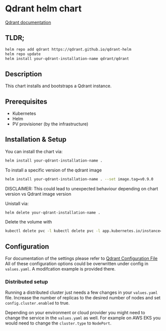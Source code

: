 # Qdrant helm chart

[Qdrant documentation](https://qdrant.tech/documentation/) 

## TLDR;


```bash
helm repo add qdrant https://qdrant.github.io/qdrant-helm
helm repo update
helm install your-qdrant-installation-name qdrant/qdrant
```

## Description

This chart installs and bootstraps a Qdrant instance.


## Prerequisites

- Kubernetes
- Helm
- PV provisioner (by the infrastructure)

## Installation & Setup

You can install the chart via:

```bash
helm install your-qdrant-installation-name .
```

To install a specific version of the qdrant image
```bash
helm install your-qdrant-installation-name . --set image.tag=v0.9.0
```
DISCLAIMER: This could lead to unexpected behaviour depending on chart version vs Qdrant image version 

Unistall via:

```bash
helm delete your-qdrant-installation-name .
```

Delete the volume with

```bash
kubectl delete pvc -l kubectl delete pvc -l app.kubernetes.io/instance=your-qdrant-installation-name
```

## Configuration

For documentation of the settings please refer to [Qdrant Configuration File](https://github.com/qdrant/qdrant/blob/master/config/config.yaml)
All of these configuration options could be overwritten under config in `values.yaml`. 
A modifcation example is provided there.

### Distributed setup

Running a distributed cluster just needs a few changes in your `values.yaml` file.
Increase the number of replicas to the desired number of nodes and set `config.cluster.enabled` to true.

Depending on your environment or cloud provider you might need to change the service in the `values.yaml` as well.
For example on AWS EKS you would need to change the `cluster.type` to `NodePort`.
